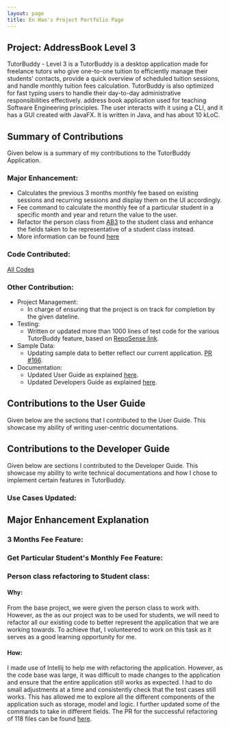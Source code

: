 ```yaml
---
layout: page
title: En Hao's Project Portfolio Page
---
```


## Project: AddressBook Level 3

TutorBuddy - Level 3 is a TutorBuddy is a desktop application made for freelance tutors who give one-to-one tuition to efficiently manage their students' contacts,
provide a quick overview of scheduled tuition sessions, and handle monthly tuition fees calculation.
TutorBuddy is also optimized for fast typing users to handle their day-to-day administrative responsibilities
effectively. address book application used for teaching Software Engineering principles. The user interacts with it using a CLI, and it has a GUI created with JavaFX. It is written in Java, and has about 10 kLoC.


## Summary of Contributions
Given below is a summary of my contributions to the TutorBuddy Application.

### Major Enhancement:
* Calculates the previous 3 months monthly fee based on existing sessions and recurring sessions and display them on the UI accordingly.
* Fee command to calculate the monthly fee of a particular student in a specific month and year and return the value to the user.
* Refactor the person class from [AB3](https://nus-cs2103-ay2021s2.github.io/tp/) to the student class and enhance
the fields taken to be representative of a student class instead.
* More information can be found [here](#major-enhancement-explanation)

### Code Contributed: 
[All Codes](https://nus-cs2103-ay2021s2.github.io/tp-dashboard/?search=enhao25&sort=groupTitle&sortWithin=title&timeframe=commit&mergegroup=&groupSelect=groupByRepos&breakdown=true&checkedFileTypes=docs~functional-code~test-code~other&since=2021-02-19&tabOpen=true&tabType=authorship&zFR=false&tabAuthor=enhao25&tabRepo=AY2021S2-CS2103T-T11-1%2Ftp%5Bmaster%5D&authorshipIsMergeGroup=false&authorshipFileTypes=docs~functional-code~test-code~other&authorshipIsBinaryFileTypeChecked=false)

### Other Contribution:
* Project Management:
    * In charge of ensuring that the project is on track for completion by the given dateline.
* Testing:
    * Written or updated more than 1000 lines of test code for the various TutorBuddy feature, based on [RepoSense link](https://nus-cs2103-ay2021s2.github.io/tp-dashboard/?search=enhao25&sort=groupTitle&sortWithin=title&timeframe=commit&mergegroup=&groupSelect=groupByRepos&breakdown=true&checkedFileTypes=docs~functional-code~test-code~other&since=2021-02-19&tabOpen=true&tabType=authorship&zFR=false&tabAuthor=enhao25&tabRepo=AY2021S2-CS2103T-T11-1%2Ftp%5Bmaster%5D&authorshipIsMergeGroup=false&authorshipFileTypes=test-code&authorshipIsBinaryFileTypeChecked=true).
* Sample Data:
    * Updating sample data to better reflect our current application. [PR #166](https://github.com/AY2021S2-CS2103T-T11-1/tp/pull/166).
* Documentation:
  * Updated User Guide as explained [here](#contributions-to-the-user-guide).
  * Updated Developers Guide as explained [here](#contributions-to-the-developer-guide).

## Contributions to the User Guide
Given below are the sections that I contributed to the User Guide. This showcase my ability of writing user-centric documentations.



## Contributions to the Developer Guide
Given below are sections I contributed to the Developer Guide. This showcase my ability to write technical documentations and how I chose to implement certain features in TutorBuddy.

### Use Cases Updated:

## Major Enhancement Explanation

### 3 Months Fee Feature:

### Get Particular Student's Monthly Fee Feature:

### Person class refactoring to Student class:

#### Why:
From the base project, we were given the person class to work with. However, as the 
as our project was to be used for students, we will need to refactor all our existing code
to better represent the application that we are working towards. To achieve that, I volunteered to work on this task
as it serves as a good learning opportunity for me.

#### How:
I made use of Intellij to help me with refactoring the application. However, as the code base was large, it was difficult to
made changes to the application and ensure that the entire application still works as expected. I had to do small adjustments at 
a time and consistently check that the test cases still works. This has allowed me to explore
all the different components of the application such as storage, model and logic. I further updated some of the 
commands to take in different fields. 
The PR for the successful refactoring of 118 files can be found [here](https://github.com/AY2021S2-CS2103T-T11-1/tp/pull/34).
